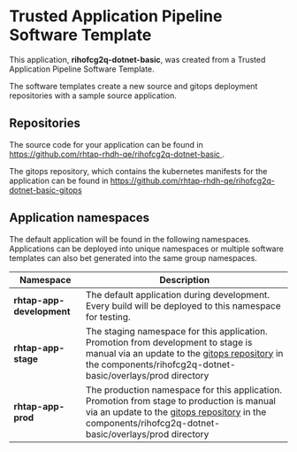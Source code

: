 # Trusted Application Pipeline Software Template

This application, **rihofcg2q-dotnet-basic**, was created from a Trusted Application Pipeline Software Template.

The software templates create a new source and gitops deployment repositories with a sample source application. 

## Repositories

The source code for your application can be found in [https://github.com/rhtap-rhdh-qe/rihofcg2q-dotnet-basic ](https://github.com/rhtap-rhdh-qe/rihofcg2q-dotnet-basic ).
 
The gitops repository, which contains the kubernetes manifests for the application can be found in 
[https://github.com/rhtap-rhdh-qe/rihofcg2q-dotnet-basic-gitops ](https://github.com/rhtap-rhdh-qe/rihofcg2q-dotnet-basic-gitops ) 

## Application namespaces 

The default application will be found in the following namespaces. Applications can be deployed into unique namespaces or multiple software templates can also bet generated into the same group namespaces.  

|  Namespace   |  Description   |  
| -------- | -------- |   
| **rhtap-app-development** | The default application during development. Every build will be deployed to this namespace for testing. | 
| **rhtap-app-stage** | The staging namespace for this application. Promotion from development to stage is manual via an update to the [gitops repository](https://github.com/rhtap-rhdh-qe/rihofcg2q-dotnet-basic-gitops ) in the components/rihofcg2q-dotnet-basic/overlays/prod directory |  
| **rhtap-app-prod** | The production namespace for this application. Promotion from stage to production is manual via an update to the [gitops repository](https://github.com/rhtap-rhdh-qe/rihofcg2q-dotnet-basic-gitops ) in the components/rihofcg2q-dotnet-basic/overlays/prod directory | 